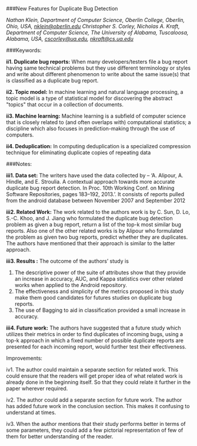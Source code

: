 ###New Features for Duplicate Bug Detection

*Nathan Klein, Department of Computer Science, Oberlin College, Oberlin, Ohio, USA, nklein@oberlin.edu
Christopher S. Corley, Nicholas A. Kraft, Department of Computer Science, The University of Alabama, Tuscaloosa, Alabama, USA, cscorley@ua.edu, nkraft@cs.ua.edu* 

###Keywords: 

**ii1. Duplicate bug reports:** When many developers/testers file a bug report having same technical problems but they use different terminology or styles and write about different phenomenon to write about the same issue(s) that is classified as a duplicate bug report.

**ii2. Topic model:** In machine learning and natural language processing, a topic model is a type of statistical model for discovering the abstract "topics" that occur in a collection of documents.

**ii3. Machine learning:** Machine learning is a subfield of computer science that is closely related to (and often overlaps   with) computational statistics; a discipline which also focuses in prediction-making through the use of computers.

**ii4. Deduplication:** In computing deduplication is a specialized compression technique for eliminating duplicate copies of repeating data

###Notes:

**iii1. Data set:** The writers have used the data collected by – ‘A. Alipour, A. Hindle, and E. Stroulia. A contextual approach towards more accurate duplicate bug report detection. In Proc. 10th Working Conf. on Mining Software Repositories, pages 183–192, 2013.’. It consists of reports pulled from the android database between November 2007 and September 2012

**iii2. Related Work:** The work related to the authors work is by C. Sun, D. Lo, S.-C. Khoo, and J. Jiang who formulated the duplicate bug detection problem as given a bug report, return a list of the top-k most similar bug reports. Also one of the other related works is by Alipour who formulated the problem as given two bug reports, predict whether they are duplicates. The authors have mentioned that their approach is similar to the latter approach.

**iii3. Results :** The outcome of the authors’ study is
1.	The descriptive power of the suite of attributes show that they provide an increase in accuracy, AUC, and Kappa statistics over other related works when applied to the Android repository. 
2.	The effectiveness and simplicity of the metrics proposed in this study make them good candidates for futures studies on duplicate bug reports. 
3.	The use of Bagging to aid in classification provided a small increase in accuracy.

**iii4. Future work:** The authors have suggested that a future study which utilizes their metrics in order to find duplicates of incoming bugs, using a top-k approach in which a fixed number of possible duplicate reports are presented for each incoming report, would further test their effectiveness.

Improvements:

iv1. The author could maintain a separate section for related work. This could ensure that the readers will get proper idea of what related work is already done in the beginning itself. So that they could relate it further in the paper wherever required.

iv2. The author could add a separate section for future work. The author has added future work in the conclusion section. This makes it confusing to understand at times. 

iv3. When the author mentions that their study performs better in terms of some parameters, they could add a few pictorial representation of few of them for better understanding of the reader. 


